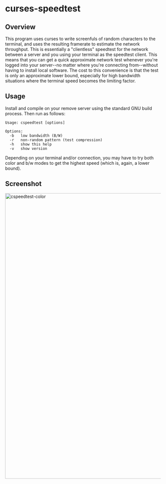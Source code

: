 # curses-speedtest

## Overview

This program uses curses to write screenfuls of random characters to the terminal, and uses the resulting framerate to estimate the network throughput. This is essentially a "clientless" speedtest for the network between a server and you using your terminal as the speedtest client. This means that you can get a quick approximate network test whenever you're logged into your server--no matter where you're connecting from--without having to install local software. The cost to this convenience is that the test is only an approximate lower bound, especially for high bandwidth situations where the terminal speed becomes the limiting factor.

## Usage

Install and compile on your remove server using the standard GNU build process. Then run as follows:

```
Usage: cspeedtest [options]

Options:
  -b   low bandwidth (B/W)
  -r   non-random pattern (test compression)
  -h   show this help
  -v   show version
```

Depending on your terminal and/or connection, you may have to try both color and b/w modes to get the highest speed (which is, again, a lower bound).

## Screenshot

<img width="923" alt="cspeedtest-color" src="https://user-images.githubusercontent.com/660566/147842191-f486bfaa-2f5c-4466-a19b-7e73e34e956f.png">
